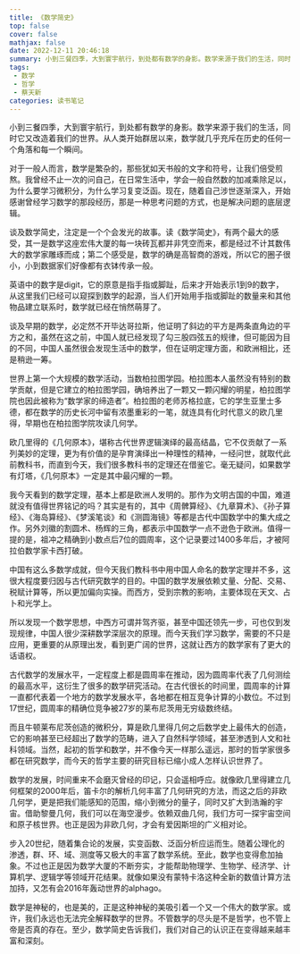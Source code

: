 ```yaml
---
title: 《数学简史》
top: false
cover: false
mathjax: false
date: 2022-12-11 20:46:18
summary: 小到三餐四季，大到寰宇航行，到处都有数学的身影。数学来源于我们的生活，同时它又改造着我们的世界。
tags: 
 - 数学
 - 哲学
 - 蔡天新
categories: 读书笔记
---
```


小到三餐四季，大到寰宇航行，到处都有数学的身影。数学来源于我们的生活，同时它又改造着我们的世界。从人类开始群居以来，数学就几乎充斥在历史的任何一个角落和每一个瞬间。

对于一般人而言，数学是繁杂的，那些犹如天书般的文字和符号，让我们倍受煎熬。我曾经不止一次的问自己，在日常生活中，学会一般自然数的加减乘除足以，为什么要学习微积分，为什么学习复变泛函。现在，随着自己涉世逐渐深入，开始感谢曾经学习数学的那段经历，那是一种思考问题的方式，也是解决问题的底层逻辑。

谈及数学简史，注定是一个个会发光的故事。读《数学简史》，有两个最大的感受，其一是数学这座宏伟大厦的每一块砖瓦都并非凭空而来，都是经过不计其数伟大的数学家雕琢而成；第二个感受是，数学的确是高智商的游戏，所以它的圈子很小，小到数据家们好像都有衣钵传承一般。

英语中的数字是digit，它的原意是指手指或脚趾，后来才开始表示1到9的数字，从这里我们已经可以窥探到数学的起源，当人们开始用手指或脚趾的数量来和其他物品建立联系时，数学就已经在悄然萌芽了。

谈及早期的数学，必定然不开毕达哥拉斯，他证明了斜边的平方是两条直角边的平方之和，虽然在这之前，中国人就已经发现了勾三股四弦五的规律，但可能因为目的不同，中国人虽然很会发现生活中的数学，但在证明定理方面，和欧洲相比，还是稍逊一筹。

世界上第一个大规模的数学活动，当数柏拉图学园。柏拉图本人虽然没有特别的数学贡献，但是它建立的柏拉图学园，确培养出了一颗又一颗闪耀的明星，柏拉图学院也因此被称为“数学家的缔造者”。柏拉图的老师苏格拉底，它的学生亚里士多德，都在数学的历史长河中留有浓墨重彩的一笔，就连具有化时代意义的欧几里得，早期也在柏拉图学院攻读几何学。

欧几里得的《几何原本》，堪称古代世界逻辑演绎的最高结晶，它不仅贡献了一系列美妙的定理，更为有价值的是孕育演绎出一种理性的精神，一经问世，就取代此前教科书，而直到今天，我们很多教科书的定理还在借鉴它。毫无疑问，如果数学有灯塔，《几何原本》一定是其中最闪耀的一颗。

我今天看到的数学定理，基本上都是欧洲人发明的。那作为文明古国的中国，难道就没有值得世界铭记的吗？其实是有的，其中《周髀算经》、《九章算术》、《孙子算经》、《海岛算经》、《梦溪笔谈》和《测圆海镜》等都是古代中国数学中的集大成之作。另外刘徽的割圆术、杨辉的三角，都表示中国数学一点不逊色于欧洲。值得一提的是，祖冲之精确到小数点后7位的圆周率，这个记录要过1400多年后，才被阿拉伯数学家卡西打破。

中国有这么多数学成就，但今天我们教科书中用中国人命名的数学定理并不多，这很大程度要归因与古代研究数学的目的。中国的数学发展依赖丈量、分配、交易、税赋计算等，所以更加偏向实操。而西方，受到宗教的影响，主要体现在天文、占卜和光学上。

所以发现一个数学思想，中西方可谓并驾齐驱，甚至中国还领先一步，可也仅到发现规律，中国人很少深耕数学深层次的原理。而今天我们学习数学，需要的不只是应用，更重要的从原理出发，看到更广阔的世界，这就让西方的数学家有了更大的话语权。

古代数学的发展水平，一定程度上都是圆周率在推动，因为圆周率代表了几何测绘的最高水平，这衍生了很多的数学研究活动。在古代很长的时间里，圆周率的计算一直都代表着一个地方的数学发展水平，各地都在相互竞争计算的小数位。不过到17世纪，圆周率的精确位竞争被27岁的莱布尼茨用无穷级数终结。

而且牛顿莱布尼茨创造的微积分，算是欧几里得几何之后数学史上最伟大的创造，它的影响甚至已经超出了数学的范畴，进入了自然科学领域，甚至渗透到人文和社科领域。当然，起初的哲学和数学，并不像今天一样那么遥远，那时的哲学家很多都在研究数学，而今天的哲学主要的研究目标已缩小成人怎样认识世界了。

数学的发展，时间重来不会磨灭曾经的印记，只会遥相呼应。就像欧几里得建立几何框架的2000年后，笛卡尔的解析几何丰富了几何研究的方法，而这之后的非欧几何学，更是把我们能感知的范围，缩小到微分的量子，同时又扩大到浩瀚的宇宙。借助黎曼几何，我们可以在海空漫步。依赖双曲几何，我们方可一探宇宙空间和原子核世界。也正是因为非欧几何，才会有爱因斯坦的广义相对论。

步入20世纪，随着集合论的发展，实变函数、泛函分析应运而生。随着公理化的渗透，群、环、域、测度等又极大的丰富了数学系统。至此，数学也变得愈加抽象。不过也正是因为数学大厦的不断夯实，才能帮助物理学、生物学、经济学、计算机学、逻辑学等领域开花结果。就像如果没有蒙特卡洛这种全新的数值计算方法加持，又怎有会2016年轰动世界的alphago。

数学是神秘的，也是美的，正是这种神秘的美吸引着一个又一个伟大的数学家。或许，我们永远也无法完全解释数学的世界。不管数学的尽头是不是哲学，也不管上帝是否真的存在。至少，数学简史告诉我们，我们对自己的认识正在变得越来越丰富和深刻。
